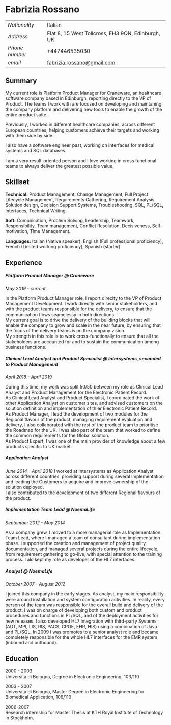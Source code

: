 # Fabrizia Rossano

| | |
|---|---|
|*Nationality*| Italian|
|*Address*|Flat 8, 15 West Tollcross, EH3 9QN, Edinburgh, UK|
|*Phone number*| +447446535030|
|*email*|fabrizia.rossano@gmail.com|

## Summary
My current role is Platform Product Manager for Craneware, an healthcare software company based in Edinburgh, reporting directly to the VP of Product. The teams I work with are focused on developing and maintaning the company platform and delivering new tools to enable the growth of the entire product suite.

Previously, I worked in different healthcare companies, across different European countries, helping customers achieve their targets and working with them side by side.

I also have a software engineer past, working on interfaces for medical systems and SQL databases.

I am a very result-oriented person and I love working in cross functional teams to always deliver the greatest possible value.  

## Skillset
**Technical:** Product Management, Change Management, Full Project Lifecycle Management, Requirements Gathering, Requirement Analysis, Solution design, Decision Support Systems, Troubleshooting, SQL, PL/SQL, Interfaces, Technical Writing.

**Soft:** Comunication, Problem Solving, Leadership, Teamwork, Responsibility, Team management, Conflict Resolution, Decisiveness, Self-motivation, Time Management.

**Languages:** Italian (Native speaker), English (Full professional proficiency),
French (Limited working proficiency), Spanish (starter)

## Experience
##### Platform Product Manager @ Craneware
*May 2019 - current*

In the Platform Product Manager role, I report direclty to the VP of Product Management Development. I work directly with senior stakeholders, and with the product teams responsible for the delivery, to ensure that the communication flows seamelessy in both directions. <br>
My current goal is to drive the delivery of the building blocks that will enable the company to grow and scale in the near future, by ensuring that the focus of the delivery teams is on the company vision. <br>
My strength in this role is to work cross-functionally to ensure that all the stakeholders are accounted for and to sustain the communication among business functions.

##### Clinical Lead Analyst and Product Specialist @ Intersystems, seconded to Product Management
*April 2018 - April 2019*

During this time, my work was split 50/50 between my role as Clinical Lead Analyst and Product Management for the Electronic Patient Record. <br>
As Clinical Lead Analyst and Product Specialist, I coordinated the work of other Application Analyst on customer sites, and advised customers on the solution definition and implementation of thier Electronic Patient Record. <br>
As Product Manager, I lead the development of two modules for the Regional flavour of the product, managing requirement evaluation and delivery, I also collaborated with the rest of the product team to prioritise the Roadmap for the UK.
I was also part of the team that worked to define the common requirements for the Global solution. <br>
As Product Expert, I was one of the main provider of knowledge about a few products specific to UK market.

##### Application Analyst
*June 2014 - April 2018*
I worked at Intersystems as Application Analyst across different countries, providing support during several implementation and leading the Customers to acquire and improve ownership of the solution deployed.<br>
I also contributed to the development of two different Regional flavours of the product.

##### Implementation Team Lead @ NoemaLife
*September 2012 - May 2014*

As a company grew, I moved to a more managerial role as Implementation Team Lead, where I managed a team of consultant during implementation phase. I supported the creation and management of project quality documentation, and managed several projects during the entire lifecycle, from requirement gathering to go-live, with special attention to the training process. I alo kept my role as developer of the HL7 interfaces. 

##### Analyst @ NoemaLife
*October 2007 - August 2012*

I joined this company in the early stages. As analyst, my main responsibility were around installation and system configuration activities. In reality, every person of the team was responsible for the overall build and delivery of the product. I was on charge of developing both custom and product procedures and functions in PL/SQL, and of the deployment activities for new releases.
I also developed HL7 integration with third-party Systems (ADT, MPI, LIS, RIS, PACS, CPOE, EHR, HIS) using a combination of Java and PL/SQL.
In 2009 I was promotes to a senior analyst role and became completely responsible for the whole HL7 interfaces for the EMR system (inbound and outbound).


## Education
2000 - 2003 <br>
Università di Bologna, Degree in Electronic Engineering, 103/110

2003 - 2007 <br>
Università di Bologna, Master Degree in Electronic Engineering for Biomedical Application, 106/110

2006-2007 <br>
Research internship for Master Thesis at KTH Royal Institute of Technology in Stockholm.
